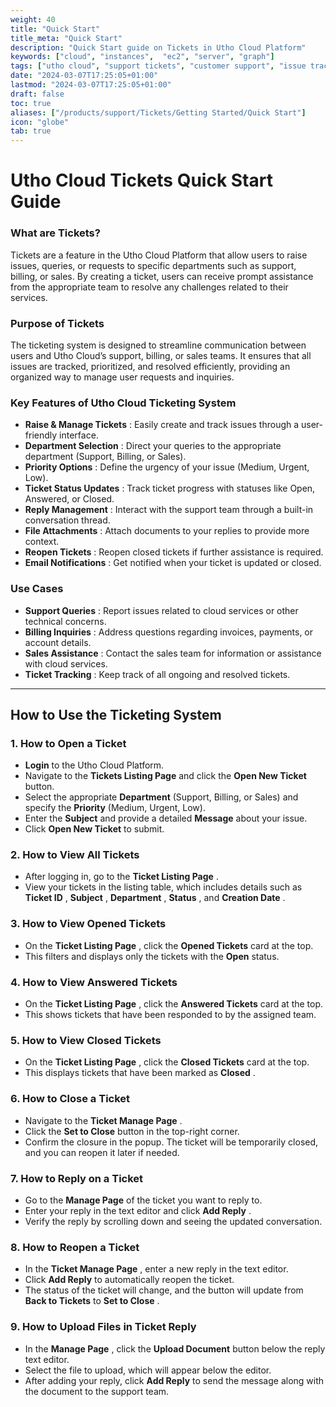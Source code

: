 ```yaml
---
weight: 40
title: "Quick Start"
title_meta: "Quick Start"
description: "Quick Start guide on Tickets in Utho Cloud Platform"
keywords: ["cloud", "instances",  "ec2", "server", "graph"]
tags: ["utho cloud", "support tickets", "customer support", "issue tracking", "cloud helpdesk"]
date: "2024-03-07T17:25:05+01:00"
lastmod: "2024-03-07T17:25:05+01:00"
draft: false
toc: true
aliases: ["/products/support/Tickets/Getting Started/Quick Start"]
icon: "globe"
tab: true
---
```


# **Utho Cloud Tickets Quick Start Guide**

### **What are Tickets?**

Tickets are a feature in the Utho Cloud Platform that allow users to raise issues, queries, or requests to specific departments such as support, billing, or sales. By creating a ticket, users can receive prompt assistance from the appropriate team to resolve any challenges related to their services.

### **Purpose of Tickets**

The ticketing system is designed to streamline communication between users and Utho Cloud’s support, billing, or sales teams. It ensures that all issues are tracked, prioritized, and resolved efficiently, providing an organized way to manage user requests and inquiries.

### **Key Features of Utho Cloud Ticketing System**

* **Raise & Manage Tickets** : Easily create and track issues through a user-friendly interface.
* **Department Selection** : Direct your queries to the appropriate department (Support, Billing, or Sales).
* **Priority Options** : Define the urgency of your issue (Medium, Urgent, Low).
* **Ticket Status Updates** : Track ticket progress with statuses like Open, Answered, or Closed.
* **Reply Management** : Interact with the support team through a built-in conversation thread.
* **File Attachments** : Attach documents to your replies to provide more context.
* **Reopen Tickets** : Reopen closed tickets if further assistance is required.
* **Email Notifications** : Get notified when your ticket is updated or closed.

### **Use Cases**

* **Support Queries** : Report issues related to cloud services or other technical concerns.
* **Billing Inquiries** : Address questions regarding invoices, payments, or account details.
* **Sales Assistance** : Contact the sales team for information or assistance with cloud services.
* **Ticket Tracking** : Keep track of all ongoing and resolved tickets.

---

## **How to Use the Ticketing System**

### **1. How to Open a Ticket**

* **Login** to the Utho Cloud Platform.
* Navigate to the **Tickets Listing Page** and click the **Open New Ticket** button.
* Select the appropriate **Department** (Support, Billing, or Sales) and specify the **Priority** (Medium, Urgent, Low).
* Enter the **Subject** and provide a detailed **Message** about your issue.
* Click **Open New Ticket** to submit.

### **2. How to View All Tickets**

* After logging in, go to the  **Ticket Listing Page** .
* View your tickets in the listing table, which includes details such as  **Ticket ID** ,  **Subject** ,  **Department** ,  **Status** , and  **Creation Date** .

### **3. How to View Opened Tickets**

* On the  **Ticket Listing Page** , click the **Opened Tickets** card at the top.
* This filters and displays only the tickets with the **Open** status.

### **4. How to View Answered Tickets**

* On the  **Ticket Listing Page** , click the **Answered Tickets** card at the top.
* This shows tickets that have been responded to by the assigned team.

### **5. How to View Closed Tickets**

* On the  **Ticket Listing Page** , click the **Closed Tickets** card at the top.
* This displays tickets that have been marked as  **Closed** .

### **6. How to Close a Ticket**

* Navigate to the  **Ticket Manage Page** .
* Click the **Set to Close** button in the top-right corner.
* Confirm the closure in the popup. The ticket will be temporarily closed, and you can reopen it later if needed.

### **7. How to Reply on a Ticket**

* Go to the **Manage Page** of the ticket you want to reply to.
* Enter your reply in the text editor and click  **Add Reply** .
* Verify the reply by scrolling down and seeing the updated conversation.

### **8. How to Reopen a Ticket**

* In the  **Ticket Manage Page** , enter a new reply in the text editor.
* Click **Add Reply** to automatically reopen the ticket.
* The status of the ticket will change, and the button will update from **Back to Tickets** to  **Set to Close** .

### **9. How to Upload Files in Ticket Reply**

* In the  **Manage Page** , click the **Upload Document** button below the reply text editor.
* Select the file to upload, which will appear below the editor.
* After adding your reply, click **Add Reply** to send the message along with the document to the support team.
